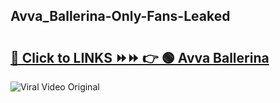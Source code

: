 
 ## Avva_Ballerina-Only-Fans-Leaked

# <h2><a href="https://clipsfans.com/Avva_Ballerina&ref=git">🔗 Click to LINKS ⏩⏩ 👉 🟢 Avva Ballerina </a></h2>

<a href="https://clipsfans.com/Avva_Ballerina&ref=git" rel="nofollow" data-target="animated-image.originalLink"><img src="https://i.ibb.co.com/xMMVF88/686577567.gif" alt="Viral Video Original" style="max-width: 100%; display: inline-block;" data-target="animated-image.originalImage"></a>
